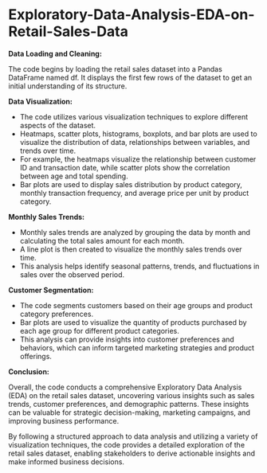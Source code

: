 # Exploratory-Data-Analysis-EDA-on-Retail-Sales-Data


**Data Loading and Cleaning:**

The code begins by loading the retail sales dataset into a Pandas DataFrame named df.
It displays the first few rows of the dataset to get an initial understanding of its structure.

**Data Visualization:**

* The code utilizes various visualization techniques to explore different aspects of the dataset.
* Heatmaps, scatter plots, histograms, boxplots, and bar plots are used to visualize the distribution of data, relationships between variables, and trends over time.
* For example, the heatmaps visualize the relationship between customer ID and transaction date, while scatter plots show the correlation between age and total spending.
* Bar plots are used to display sales distribution by product category, monthly transaction frequency, and average price per unit by product category.
  
**Monthly Sales Trends:**

* Monthly sales trends are analyzed by grouping the data by month and calculating the total sales amount for each month.
* A line plot is then created to visualize the monthly sales trends over time.
* This analysis helps identify seasonal patterns, trends, and fluctuations in sales over the observed period.

**Customer Segmentation:**

* The code segments customers based on their age groups and product category preferences.
* Bar plots are used to visualize the quantity of products purchased by each age group for different product categories.
* This analysis can provide insights into customer preferences and behaviors, which can inform targeted marketing strategies and product offerings.
  
**Conclusion:**

Overall, the code conducts a comprehensive Exploratory Data Analysis (EDA) on the retail sales dataset, uncovering various insights such as sales trends, customer preferences, and demographic patterns.
These insights can be valuable for strategic decision-making, marketing campaigns, and improving business performance.

By following a structured approach to data analysis and utilizing a variety of visualization techniques, the code provides a detailed exploration of the retail sales dataset, enabling stakeholders to derive actionable insights and make informed business decisions.





